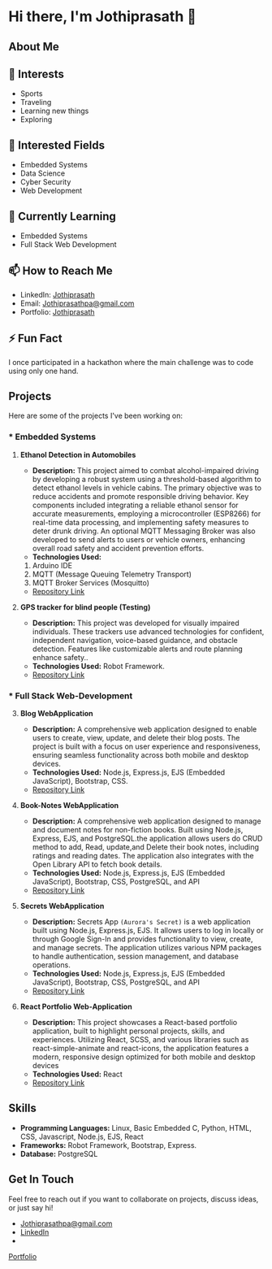 # Hi there, I'm Jothiprasath 👋

## About Me
## 👀 Interests
- Sports
- Traveling
- Learning new things
- Exploring

## 💼 Interested Fields
- Embedded Systems
- Data Science
- Cyber Security
- Web Development

## 🌱 Currently Learning
- Embedded Systems
- Full Stack Web Development

## 📫 How to Reach Me
- LinkedIn: [Jothiprasath](https://www.linkedin.com/in/jothi-prasath-2081571b1)
- Email: [Jothiprasathpa@gmail.com](jothiprasathpa@gmail.com)
- Portfolio: [Jothiprasath](jothiprasathportfolio.netlify.app/)

## ⚡ Fun Fact
I once participated in a hackathon where the main challenge was to code using only one hand.

## Projects
Here are some of the projects I've been working on:

### * **Embedded Systems**

1. **Ethanol Detection in Automobiles**
   - **Description:** This project aimed to combat alcohol-impaired driving by developing a robust system using a threshold-based algorithm to detect ethanol levels in vehicle cabins. The primary objective was to reduce accidents and promote responsible driving behavior. Key components included integrating a reliable ethanol sensor for 
accurate measurements, employing a microcontroller (ESP8266) for real-time data processing, and implementing safety measures to deter drunk driving. An optional MQTT Messaging Broker was also developed to send alerts to users or vehicle owners, enhancing overall road safety and accident prevention efforts.
   - **Technologies Used:**
   1. Arduino IDE
   2. MQTT (Message Queuing Telemetry Transport)
   3. MQTT Broker Services (Mosquitto) 
   - [Repository Link](https://github.com/Jothiprasath0014/Ethanol_detection)

2. **GPS tracker for blind people (Testing)**
   - **Description:** This project was developed for visually impaired individuals. These trackers use advanced technologies for confident, independent navigation, voice-based guidance, and obstacle detection. Features like customizable alerts and route planning enhance safety..
   - **Technologies Used:** Robot Framework.
   - [Repository Link](https://github.com/Jothiprasath0014/smart-blind-Testing-robotframework-)

### * **Full Stack Web-Development**

3. **Blog WebApplication**
   - **Description:** A comprehensive web application designed to enable users to create, view, update, and delete their blog posts. The project is built with a focus on user experience and responsiveness, ensuring seamless functionality across both mobile and desktop devices.
   - **Technologies Used:** Node.js, Express.js, EJS (Embedded JavaScript), Bootstrap, CSS.
   -  [Repository Link](https://github.com/Jothiprasath0014/Blog-WebApplication)

3. **Book-Notes WebApplication**
   - **Description:** A comprehensive web application designed to manage and document notes for non-fiction books. Built using Node.js, Express, EJS, and PostgreSQL.the application allows users do CRUD method to add, Read, update,and Delete their book notes, including ratings and reading dates. The application also integrates with the Open Library API to fetch book details.
   - **Technologies Used:** Node.js, Express.js, EJS (Embedded JavaScript), Bootstrap, CSS, PostgreSQL, and API
   -  [Repository Link](https://github.com/Jothiprasath0014/Book-Notes)

5. **Secrets WebApplication**
   - **Description:** Secrets App ```(Aurora's Secret)``` is a web application built using Node.js, Express.js, EJS. It allows users to log in locally or through Google Sign-In and provides functionality to view, create, and manage secrets. The application utilizes various NPM packages to handle authentication, session management, and database operations.
   - **Technologies Used:** Node.js, Express.js, EJS (Embedded JavaScript), Bootstrap, CSS, PostgreSQL, and API
   -  [Repository Link](https://github.com/Jothiprasath0014/secrets-app)
     
6. **React Portfolio Web‑Application**
   - **Description:** This project showcases a React-based portfolio application, built to highlight personal projects, skills, and experiences. Utilizing React, SCSS, and various libraries such as react-simple-animate and react-icons, the application features a modern, responsive design optimized for both mobile and desktop devices
   - **Technologies Used:** React
   -  [Repository Link](https://github.com/Jothiprasath0014/React-portfolio)

## Skills
- **Programming Languages:** Linux, Basic Embedded C, Python, HTML, CSS, Javascript, Node.js, EJS, React
- **Frameworks:** Robot Framework, Bootstrap, Express.
- **Database:** PostgreSQL

## Get In Touch
Feel free to reach out if you want to collaborate on projects, discuss ideas, or just say hi!

- [Jothiprasathpa@gmail.com](jothiprasathpa@gmail.com)
- [LinkedIn](https://www.linkedin.com/in/jothi-prasath-2081571b1)
-
[Portfolio](jothiprasathportfolio.netlify.app/) 

<!--
Optional: Add a section for GitHub trophies or other badges
![GitHub Trophies](https://github-profile-trophy.vercel.app/?username=Jothiprasath0014&theme=radical)
-->


